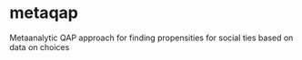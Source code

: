 # metaqap
Metaanalytic QAP approach for finding propensities for social ties based on data on choices
